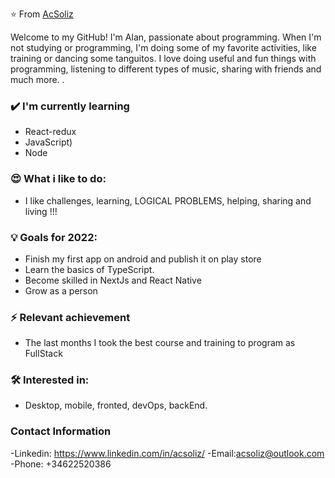⭐️ From [AcSoliz](https://github.com/AcSoliz)

Welcome to my GitHub! I'm Alan, passionate about programming. When I'm not studying or programming, I'm doing some of my favorite activities, like training or dancing some tanguitos.
I love doing useful and fun things with programming, listening to different types of music, sharing with friends and much more. .

### ✔️ I'm currently learning
- React-redux
- JavaScript)
- Node


### 😍 What i like to do:
- I like challenges, learning, LOGICAL PROBLEMS, helping, sharing and living !!!

### 💡 Goals for 2022:
- Finish my first app on android and publish it on play store
- Learn the basics of TypeScript.
- Become skilled in NextJs and React Native
- Grow as a person

### ⚡ Relevant achievement
- The last months I took the best course and training to program as FullStack

### 🛠 Interested in:
- Desktop, mobile, fronted, devOps, backEnd.

### Contact Information
-Linkedin: https://www.linkedin.com/in/acsoliz/
-Email:acsoliz@outlook.com
-Phone: +34622520386
